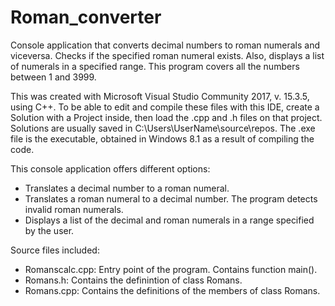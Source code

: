 # Roman_converter

Console application that converts decimal numbers to roman numerals and viceversa. Checks if the specified roman numeral exists. Also, displays a list of numerals in a specified range. This program covers all the numbers between 1 and 3999.

This was created with Microsoft Visual Studio Community 2017, v. 15.3.5, using C++. To be able to edit and compile these files with this IDE, create a Solution with a Project inside, then load the .cpp and .h files on that project. Solutions are usually saved in C:\Users\UserName\source\repos. The .exe file is the executable, obtained in Windows 8.1 as a result of compiling the code.

This console application offers different options:

- Translates a decimal number to a roman numeral.
- Translates a roman numeral to a decimal number. The program detects invalid roman numerals.
- Displays a list of the decimal and roman numerals in a range specified by the user.

Source files included:

  - Romanscalc.cpp:     Entry point of the program. Contains function main().
  - Romans.h:           Contains the definintion of class Romans.
  - Romans.cpp:         Contains the definitions of the members of class Romans.

